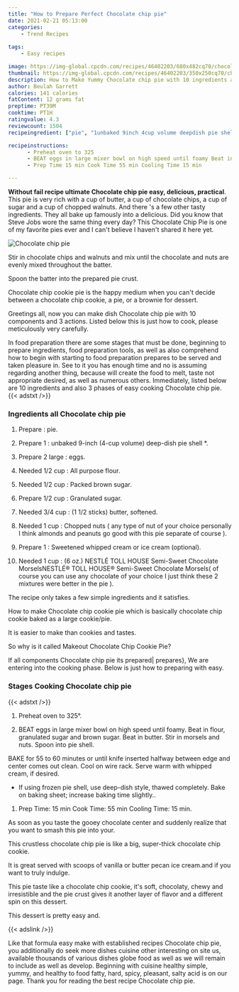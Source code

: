 ```yaml
---
title: "How to Prepare Perfect Chocolate chip pie"
date: 2021-02-21 05:13:00
categories:
    - Trend Recipes
    
tags:
    - Easy recipes

image: https://img-global.cpcdn.com/recipes/46402203/680x482cq70/chocolate-chip-pie-recipe-main-photo.jpg
thumbnail: https://img-global.cpcdn.com/recipes/46402203/350x250cq70/chocolate-chip-pie-recipe-main-photo.jpg
description: How to Make Yummy Chocolate chip pie with 10 ingredients and 3 stages of easy cooking.
author: Beulah Garrett
calories: 141 calories
fatContent: 12 grams fat
preptime: PT39M
cooktime: PT1H
ratingvalue: 4.3
reviewcount: 1504
recipeingredient: ["pie", "1unbaked 9inch 4cup volume deepdish pie shell ", "2 largeeggs", "1/2 cupAll purpose flour", "1/2 cupPacked brown sugar", "1/2 cupGranulated sugar", "3/4 cup1 12 sticks butter softened", "1 cupChopped nuts  any type of nut of your choice personally I think almonds and peanuts go good with this pie separate of course ", "1Sweetened whipped cream or ice cream optional", "1 cup6 oz NESTL TOLL HOUSE SemiSweet Chocolate MorselsNESTL TOLL HOUSE SemiSweet Chocolate Morsels of course you can use any chocolate of your choice I just think these 2 mixtures were better in the pie "]

recipeinstructions: 
      - Preheat oven to 325 
      - BEAT eggs in large mixer bowl on high speed until foamy Beat in flour granulated sugar and brown sugar Beat in butter Stir in morsels and nuts Spoon into pie shellBAKE for 55 to 60 minutes or until knife inserted halfway between edge and center comes out clean Cool on wire rack Serve warm with whipped cream if desired If using frozen pie shell use deepdish style thawed completely Bake on baking sheet increase baking time slightly 
      - Prep Time 15 min Cook Time 55 min Cooling Time 15 min

---
```




**Without fail recipe ultimate Chocolate chip pie easy, delicious, practical**. This pie is very rich with a cup of butter, a cup of chocolate chips, a cup of sugar and a cup of chopped walnuts. And there &#39;s a few other tasty ingredients. They all bake up famously into a delicious. Did you know that Steve Jobs wore the same thing every day? This Chocolate Chip Pie is one of my favorite pies ever and I can&#39;t believe I haven&#39;t shared it here yet.


![Chocolate chip pie](https://img-global.cpcdn.com/recipes/46402203/680x482cq70/chocolate-chip-pie-recipe-main-photo.jpg "Chocolate chip pie")



Stir in chocolate chips and walnuts and mix until the chocolate and nuts are evenly mixed throughout the batter.

Spoon the batter into the prepared pie crust.

Chocolate chip cookie pie is the happy medium when you can&#39;t decide between a chocolate chip cookie, a pie, or a brownie for dessert.


Greetings all, now you can make dish Chocolate chip pie with 10 components and 3 actions. Listed below this is just how to cook, please meticulously very carefully.

In food preparation there are some stages that must be done, beginning to prepare ingredients, food preparation tools, as well as also comprehend how to begin with starting to food preparation prepares to be served and taken pleasure in. See to it you has enough time and no is assuming regarding another thing, because will create the food to melt, taste not appropriate desired, as well as numerous others. Immediately, listed below are 10 ingredients and also 3 phases of easy cooking Chocolate chip pie.
{{< adstxt />}}

### Ingredients all Chocolate chip pie


1. Prepare  : pie.

1. Prepare 1 : unbaked 9-inch (4-cup volume) deep-dish pie shell *.

1. Prepare 2 large : eggs.

1. Needed 1/2 cup : All purpose flour.

1. Needed 1/2 cup : Packed brown sugar.

1. Prepare 1/2 cup : Granulated sugar.

1. Needed 3/4 cup : (1 1/2 sticks) butter, softened.

1. Needed 1 cup : Chopped nuts ( any type of nut of your choice personally I think almonds and peanuts go good with this pie separate of course ).

1. Prepare 1 : Sweetened whipped cream or ice cream (optional).

1. Needed 1 cup : (6 oz.) NESTLÉ TOLL HOUSE Semi-Sweet Chocolate MorselsNESTLÉ® TOLL HOUSE® Semi-Sweet Chocolate Morsels( of course you can use any chocolate of your choice I just think these 2 mixtures were better in the pie ).


The recipe only takes a few simple ingredients and it satisfies.

How to make Chocolate chip cookie pie which is basically chocolate chip cookie baked as a large cookie/pie.

It is easier to make than cookies and tastes.

So why is it called Makeout Chocolate Chip Cookie Pie?


If all components Chocolate chip pie its prepared| prepares}, We are entering into the cooking phase. Below is just how to preparing with easy.

### Stages Cooking Chocolate chip pie

{{< adstxt />}}


1. Preheat oven to 325°.



1. BEAT eggs in large mixer bowl on high speed until foamy. Beat in flour, granulated sugar and brown sugar. Beat in butter. Stir in morsels and nuts. Spoon into pie shell.

BAKE for 55 to 60 minutes or until knife inserted halfway between edge and center comes out clean. Cool on wire rack. Serve warm with whipped cream, if desired.

* If using frozen pie shell, use deep-dish style, thawed completely. Bake on baking sheet; increase baking time slightly..



1. Prep Time: 15 min Cook Time: 55 min Cooling Time: 15 min.




As soon as you taste the gooey chocolate center and suddenly realize that you want to smash this pie into your.

This crustless chocolate chip pie is like a big, super-thick chocolate chip cookie.

It is great served with scoops of vanilla or butter pecan ice cream.and if you want to truly indulge.

This pie taste like a chocolate chip cookie, it&#39;s soft, chocolaty, chewy and irresistible and the pie crust gives it another layer of flavor and a different spin on this dessert.

This dessert is pretty easy and.


{{< adslink />}}

Like that formula easy make with established recipes Chocolate chip pie, you additionally do seek more dishes cuisine other interesting on site us, available thousands of various dishes globe food as well as we will remain to include as well as develop. Beginning with cuisine healthy simple, yummy, and healthy to food fatty, hard, spicy, pleasant, salty acid is on our page. Thank you for reading the best recipe Chocolate chip pie.
